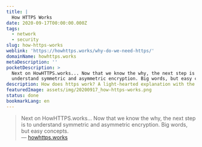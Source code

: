 ```yaml
---
title: |
  How HTTPS Works
date: 2020-09-17T00:00:00.000Z
tags:
  - network
  - security
slug: how-https-works
weblink: 'https://howhttps.works/why-do-we-need-https/'
domainName: howhttps.works
metaDescription: ''
pocketDescription: >
  Next on HowHTTPS.works... Now that we know the why, the next step is to
  understand symmetric and asymmetric encryption. Big words, but easy concepts.
description: How does https work? A light-hearted explanation with the help of comics.
featuredImage: assets/img/20200917_how-https-works.png
status: done
bookmarkLang: en
---
```

<blockquote>Next on HowHTTPS.works... Now that we know the why, the next step is to understand symmetric and asymmetric encryption. Big words, but easy concepts.
<footer>— <a href="https://howhttps.works/why-do-we-need-https/">howhttps.works</a></footer></blockquote>
